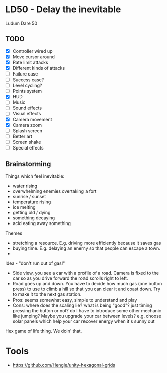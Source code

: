 # LD50 - Delay the inevitable
Ludum Dare 50

## TODO
- [x] Controller wired up
- [x] Move cursor around
- [x] Rate limit attacks
- [x] Different kinds of attacks
- [ ] Failure case
- [ ] Success case?
- [ ] Level cycling?
- [ ] Points system
- [x] HUD
- [ ] Music
- [ ] Sound effects
- [ ] Visual effects
- [x] Camera movement
- [x] Camera zoom
- [ ] Splash screen
- [ ] Better art
- [ ] Screen shake
- [ ] Special effects

## Brainstorming
Things which feel inevitable:
- water rising 
- overwhelming enemies overtaking a fort
- sunrise / sunset
- temperature rising
- ice melting
- getting old / dying
- something decaying
- acid eating away something

Themes
- stretching a resource.  E.g. driving more efficiently because it saves gas
- buying time.  E.g. delaying an enemy so that people can escape a town.
- 

Idea - "don't run out of gas!"
- Side view, you see a car with a profile of a road.  Camera is fixed to the car so as you drive forward the road scrolls right to left.
- Road goes up and down.  You have to decide how much gas (one button press) to use to climb a hill so that you can clear it and coast down.  Try to make it to the next gas station.
- Pros: seems somewhat easy, simple to understand and play
- Cons: where does the scaling lie? what is being "good"? just timing pressing the button or not? do I have to introduce some other mechanic like jumping?  Maybe you upgrade your car between levels?  e.g. choose solar panels which help your car recover energy when it's sunny out

Hex game of life thing.  We doin' that.

# Tools
- https://github.com/Hengle/unity-hexagonal-grids
